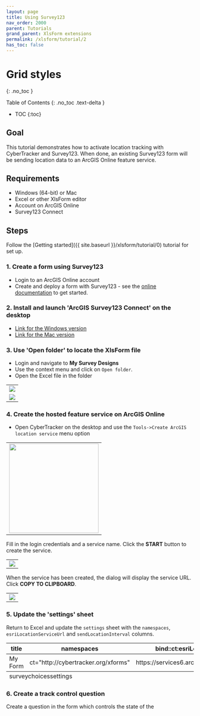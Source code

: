 ```yaml
---
layout: page
title: Using Survey123
nav_order: 2000
parent: Tutorials
grand_parent: XlsForm extensions
permalink: /xlsform/tutorial/2
has_toc: false
---
```

Grid styles
===========
{: .no_toc }

Table of Contents
{: .no_toc .text-delta }

- TOC
{:toc}

## Goal
This tutorial demonstrates how to activate location tracking with CyberTracker and Survey123. When done, an existing Survey123 form will be sending location data to an ArcGIS Online feature service.  

## Requirements
- Windows (64-bit) or Mac
- Excel or other XlsForm editor
- Account on ArcGIS Online
- Survey123 Connect 

## Steps
Follow the [Getting started]({{ site.baseurl }}/xlsform/tutorial/0) tutorial for set up.

### 1. Create a form using Survey123
- Login to an ArcGIS Online account
- Create and deploy a form with Survey123 - see the [online documentation](https://www.esri.com/survey123) to get started.

### 2. Install and launch 'ArcGIS Survey123 Connect' on the desktop
- [Link for the Windows version](https://apps.microsoft.com/store/detail/arcgis-survey123-connect/9PMST5C0DLST)
- [Link for the Mac version](https://apps.apple.com/us/app/arcgis-survey123/id993015031)

### 3. Use 'Open folder' to locate the XlsForm file
- Login and navigate to **My Survey Designs**
- Use the context menu and click on `Open folder`.
- Open the Excel file in the folder
<table>
<tr><td><img src="{{ site.baseurl }}/assets/xlsform/tutorial-esri-1.png" /></td></tr>
<tr><td><img src="{{ site.baseurl }}/assets/xlsform/tutorial-esri-2.png" /></td></tr>
</table>

### 4. Create the hosted feature service on ArcGIS Online
- Open CyberTracker on the desktop and use the `Tools->Create ArcGIS location service` menu option

<table>
<tr><td><img width="240" src="{{ site.baseurl }}/assets/xlsform/tutorial-esri-3.png" /></td></tr>
</table>

Fill in the login credentials and a service name. Click the **START** button to create the service.
<table>
<tr><td><img src="{{ site.baseurl }}/assets/xlsform/tutorial-esri-4.png" /></td></tr>
</table>

When the service has been created, the dialog will display the service URL. Click **COPY TO CLIPBOARD**.
<table>
<tr><td><img src="{{ site.baseurl }}/assets/xlsform/tutorial-esri-5.png" /></td></tr>
</table>

### 5. Update the 'settings' sheet
Return to Excel and update the `settings` sheet with the `namespaces`, `esriLocationServiceUrl` and `sendLocationInterval` columns.
<table class="xlsTable">
  <thead>
    <tr>
      <th>title</th>
      <th>namespaces</th>
      <th>bind::ct:esriLocationServiceUrl</th>
      <th>bind::ct:sendLocationInterval</th>
    </tr>
  </thead>
  <tbody>
    <tr>
      <td>My Form</td>
      <td>ct="http://cybertracker.org/xforms"</td>
      <td>https://services6.arcgis.com/.../FeatureServer</td>
      <td>30</td>
    </tr>
  </tbody>
  <tfoot>
    <tr>
      <td class="sheets" colspan="3"><span>survey</span><span>choices</span><span class="active">settings</span></td>      
    </tr>
  </tfoot>
</table>

### 6. Create a track control question
Create a question in the form which controls the state of the 
